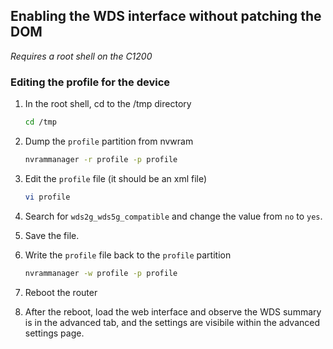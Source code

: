 ## Enabling the WDS interface without patching the DOM

*Requires a root shell on the C1200*

### Editing the profile for the device

1. In the root shell, cd to the /tmp directory
   
   ```sh
   cd /tmp
   ```

2. Dump the `profile` partition from nvwram
   
   ```sh
   nvrammanager -r profile -p profile
   ```

3. Edit the `profile` file (it should be an xml file)
   
   ```sh
   vi profile
   ```

4. Search for `wds2g_wds5g_compatible` and change the value from `no` to `yes`.

5. Save the file.

6. Write the `profile` file back to the `profile` partition
   
   ```sh
   nvrammanager -w profile -p profile
   ```

7. Reboot the router

8. After the reboot, load the web interface and observe the WDS summary is in the advanced tab, and the settings are visibile within the advanced settings page.
